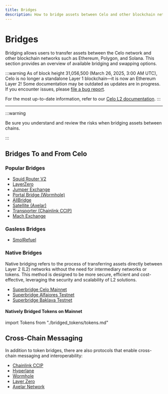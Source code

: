 ```yaml
---
title: Bridges
description: How to bridge assets between Celo and other blockchain networks such as Ethereum, Polygon, and Solana.
---
```


# Bridges

Bridging allows users to transfer assets between the Celo network and other blockchain networks such as Ethereum, Polygon, and Solana. This section provides an overview of available bridging and swapping options.

:::warning
As of block height 31,056,500 (March 26, 2025, 3:00 AM UTC), Celo is no longer a standalone Layer 1 blockchain—it is now an Ethereum Layer 2!
Some documentation may be outdated as updates are in progress. If you encounter issues, please [file a bug report](https://github.com/celo-org/docs/issues/new/choose).

For the most up-to-date information, refer to our [Celo L2 documentation](https://docs.celo.org/cel2).
:::

---

:::warning

Be sure you understand and review the risks when bridging assets between chains.

:::

## Bridges To and From Celo

### Popular Bridges

- [Squid Router V2](https://v2.app.squidrouter.com/?chains=10%2C42220&tokens=0xeeeeeeeeeeeeeeeeeeeeeeeeeeeeeeeeeeeeeeee%2C0x471ece3750da237f93b8e339c536989b8978a438)
- [LayerZero](https://layerzero.network/)
- [Jumper Exchange](https://jumper.exchange/?fromChain=10&fromToken=0x0000000000000000000000000000000000000000&toChain=42220&toToken=0x471EcE3750Da237f93B8E339c536989b8978a438)
- [Portal Bridge (Wormhole)](https://portalbridge.com/)
- [AllBridge](https://app.allbridge.io/bridge?from=ETH&to=CELO&asset=ABR)
- [Satellite (Axelar)](https://satellite.money/)
- [Transporter (Chainlink CCIP)](https://www.transporter.io/)
- [Mach Exchange](https://www.mach.exchange/)

### Gasless Bridges

- [SmolRefuel](https://smolrefuel.com/?outboundChain=42220)

### Native Bridges


Native bridging refers to the process of transferring assets directly between Layer 2 (L2) networks without the need for intermediary networks or tokens. This method is designed to be more secure, efficient and cost-effective, leveraging the security and scalability of L2 solutions.

- [Superbridge Celo Mainnet](https://superbridge.app/celo)
- [Superbridge Alfajores Testnet](https://testnets.superbridge.app/celo-alfajores)
- [Superbridge Baklava Testnet](https://testnets.superbridge.app/celo-baklava)


#### Natively Bridged Tokens on Mainnet

import Tokens from "./bridged_tokens/tokens.md"

<Tokens />

## Cross-Chain Messaging

In addition to token bridges, there are also protocols that enable cross-chain messaging and interoperability:

- [Chainlink CCIP](https://chain.link/cross-chain)
- [Hyperlane](https://www.hyperlane.xyz/)
- [Wormhole](https://wormhole.com/)
- [Layer Zero](https://layerzero.network/)
- [Axelar Network](https://axelar.network/)

